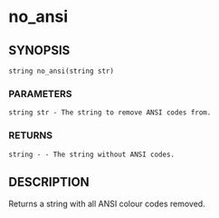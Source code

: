 # no_ansi

## SYNOPSIS

    string no_ansi(string str)

### PARAMETERS

    string str - The string to remove ANSI codes from.

### RETURNS

    string - - The string without ANSI codes.

## DESCRIPTION

Returns a string with all ANSI colour codes removed.
